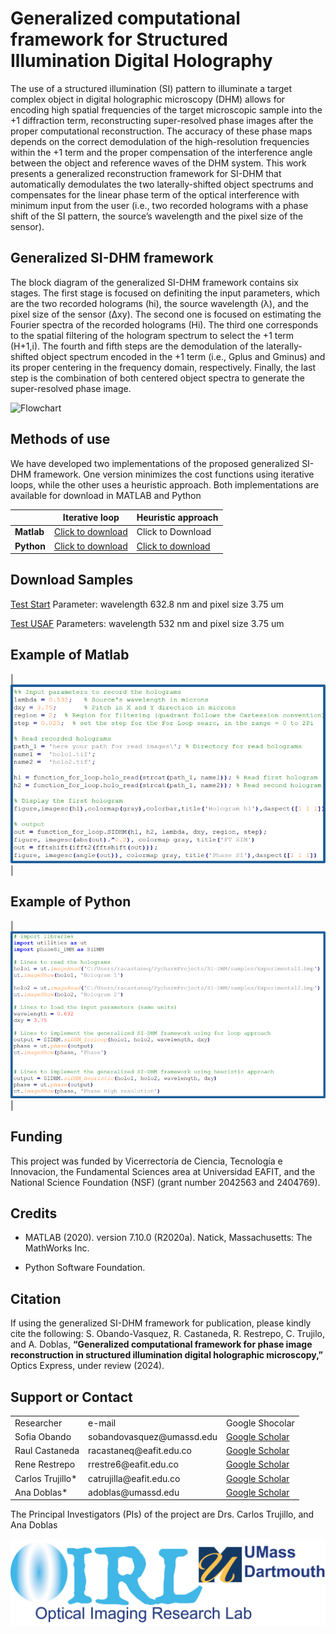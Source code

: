 # Generalized computational framework for Structured Illumination Digital Holography
The use of a structured illumination (SI) pattern to illuminate a target complex object in digital holographic microscopy (DHM) allows for encoding high spatial frequencies of the target microscopic sample into the +1 diffraction term, reconstructing super-resolved phase images after the proper computational reconstruction. The accuracy of these phase maps depends on the correct demodulation of the high-resolution frequencies within the +1 term and the proper compensation of the interference angle between the object and reference waves of the DHM system. This work presents a generalized reconstruction framework for SI-DHM that automatically demodulates the two laterally-shifted object spectrums and compensates for the linear phase term of the optical interference with minimum input from the user (i.e., two recorded holograms with a phase shift of the SI pattern, the source’s wavelength and the pixel size of the sensor). 

## Generalized SI-DHM framework 
The block diagram of the generalized SI-DHM framework contains six stages. The first stage is focused on definiting the input parameters, which are the two recorded holograms (hi), the source wavelength (λ), and the pixel size of the sensor (Δxy). The second one is focused on estimating the Fourier spectra of the recorded holograms (Hi). The third one corresponds to the spatial filtering of the hologram spectrum to select the +1 term (H+1,i). The fourth and fifth steps are the demodulation of the laterally-shifted object spectrum encoded in the +1 term (i.e., Gplus and Gminus) and its proper centering in the frequency domain, respectively. Finally, the last step is the combination of both centered object spectra to generate the super-resolved phase image.


![Flowchart](/Images/flow.png)

## Methods of use
We have developed two implementations of the proposed generalized SI-DHM framework. One version minimizes the cost functions using iterative loops, while the other uses a heuristic approach. Both implementations are available for download in MATLAB and Python


<div class="table_component" role="region" tabindex="0">
<table>
    <thead>
        <tr>
            <th></th>
            <th>Iterative loop</th>
            <th>Heuristic approach</th>
        </tr>
    </thead>
    <tbody>
        <tr>
            <td><b>Matlab</b></td>
            <td><a href="https://drive.google.com/drive/folders/1Oz5mtYSKc5vJz513uIfBq5hGq6Ps58xu?usp=sharing" download>Click to download</a></td>
            <td>Click to Download</td>
        </tr>
        <tr>
            <td><b>Python</b></td>
            <td><a href="https://drive.google.com/drive/folders/18gG1earq-w9dI_Nl5ZCrUP7y6cUk4riR?usp=drive_link" download>Click to download</a></td>
            <td><a href="https://drive.google.com/drive/folders/18gG1earq-w9dI_Nl5ZCrUP7y6cUk4riR?usp=drive_link" download>Click to download</a></td>
        </tr>
    </tbody>
</table>
</div>


## Download Samples
<a href="https://github.com/sophiaresearchlaboratory/Blind-SI-DHM.io/tree/main/Samples/start">Test Start</a> 
Parameter: wavelength 632.8 nm and pixel size 3.75 um

<a href="https://github.com/sophiaresearchlaboratory/Blind-SI-DHM.io/tree/main/Samples/USAF">Test USAF</a> 
Parameters: wavelength 532 nm and pixel size 3.75 um

## Example of Matlab
| ![Descripción de la imagen](Images/Matlab.png) |

## Example of Python
| ![Descripción de la imagen](Images/python.png) |

## Funding
This project was funded by Vicerrectoría de Ciencia, Tecnología e Innovacion, the Fundamental Sciences area at Universidad EAFIT, and the National Science Foundation (NSF) (grant number 2042563 and 2404769).

## Credits
-	MATLAB (2020). version 7.10.0 (R2020a). Natick, Massachusetts: The MathWorks Inc.
*	Python Software Foundation. 

## Citation
If using the generalized SI-DHM framework for publication, please kindly cite the following: S. Obando-Vasquez, R. Castaneda, R. Restrepo, C. Trujilo, and A. Doblas, **“Generalized computational framework for phase image reconstruction in structured illumination digital holographic microscopy,”** Optics Express, under review (2024). 

## Support or Contact
<table>
    <tr>
        <td>Researcher</td>
        <td>e-mail</td>
        <td>Google Shocolar</td>
    </tr>
    <tr>
        <td>Sofia Obando</td>
        <td>sobandovasquez@umassd.edu</td>
        <td><a href="https://scholar.google.com/citations?user=01-dFrAAAAAJ&hl=es">Google Scholar</a></td>
    </tr>
    <tr>
        <td>Raul Castaneda</td>
        <td>racastaneq@eafit.edu.co</td>
        <td><a href="https://scholar.google.com.co/citations?user=RBtkL1oAAAAJ&hl=en">Google Scholar</a></td>
    </tr>
    <tr>
        <td>Rene Restrepo</td>
        <td>rrestre6@eafit.edu.co</td>
        <td><a href="https://scholar.google.com.co/citations?hl=en&user=nLcBLUwAAAAJ&view_op=list_works&sortby=pubdate">Google Scholar</a></td>
    </tr>
    <tr>
        <td>Carlos Trujillo*</td>
        <td>catrujilla@eafit.edu.co</td>
        <td><a href="https://scholar.google.com.co/citations?user=BKVrl2gAAAAJ&hl=en">Google Scholar</a></td>
    </tr>
    <tr>
        <td>Ana Doblas*</td>
        <td>adoblas@umassd.edu</td>
        <td><a href="https://scholar.google.com.co/citations?user=PvvDEMYAAAAJ&hl=en">Google Scholar</a></td>
    </tr>
</table>
The Principal Investigators (PIs) of the project are Drs. Carlos Trujillo, and Ana Doblas


![Logo](/Images/logo_OIRL.png)

